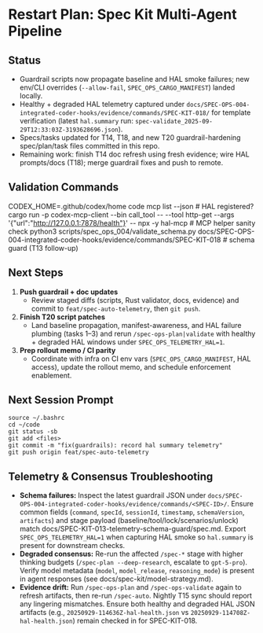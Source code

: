 # Restart Plan: Spec Kit Multi-Agent Pipeline

## Status
- Guardrail scripts now propagate baseline and HAL smoke failures; new env/CLI overrides (`--allow-fail`, `SPEC_OPS_CARGO_MANIFEST`) landed locally.
- Healthy + degraded HAL telemetry captured under `docs/SPEC-OPS-004-integrated-coder-hooks/evidence/commands/SPEC-KIT-018/` for template verification (latest `hal.summary` run: `spec-validate_2025-09-29T12:33:03Z-3193628696.json`).
- Specs/tasks updated for T14, T18, and new T20 guardrail-hardening spec/plan/task files committed in this repo.
- Remaining work: finish T14 doc refresh using fresh evidence; wire HAL prompts/docs (T18); merge guardrail fixes and push to remote.

## Validation Commands
CODEX_HOME=.github/codex/home code mcp list --json  # HAL registered?
cargo run -p codex-mcp-client --bin call_tool -- --tool http-get --args '{"url":"http://127.0.0.1:7878/health"}' -- npx -y hal-mcp  # MCP helper sanity check
python3 scripts/spec_ops_004/validate_schema.py docs/SPEC-OPS-004-integrated-coder-hooks/evidence/commands/SPEC-KIT-018  # schema guard (T13 follow-up)

## Next Steps
1. **Push guardrail + doc updates**
   - Review staged diffs (scripts, Rust validator, docs, evidence) and commit to `feat/spec-auto-telemetry`, then `git push`.
2. **Finish T20 script patches**
   - Land baseline propagation, manifest-awareness, and HAL failure plumbing (tasks 1–3) and rerun `/spec-ops-plan|validate` with healthy + degraded HAL windows under `SPEC_OPS_TELEMETRY_HAL=1`.
3. **Prep rollout memo / CI parity**
   - Coordinate with infra on CI env vars (`SPEC_OPS_CARGO_MANIFEST`, HAL access), update the rollout memo, and schedule enforcement enablement.

## Next Session Prompt
```
source ~/.bashrc
cd ~/code
git status -sb
git add <files>
git commit -m "fix(guardrails): record hal summary telemetry"
git push origin feat/spec-auto-telemetry
```

## Telemetry & Consensus Troubleshooting

- **Schema failures:** Inspect the latest guardrail JSON under `docs/SPEC-OPS-004-integrated-coder-hooks/evidence/commands/<SPEC-ID>/`. Ensure common fields (`command`, `specId`, `sessionId`, `timestamp`, `schemaVersion`, `artifacts`) and stage payload (baseline/tool/lock/scenarios/unlock) match docs/SPEC-KIT-013-telemetry-schema-guard/spec.md. Export `SPEC_OPS_TELEMETRY_HAL=1` when capturing HAL smoke so `hal.summary` is present for downstream checks.
- **Degraded consensus:** Re-run the affected `/spec-*` stage with higher thinking budgets (`/spec-plan --deep-research`, escalate to `gpt-5-pro`). Verify model metadata (`model`, `model_release`, `reasoning_mode`) is present in agent responses (see docs/spec-kit/model-strategy.md).
- **Evidence drift:** Run `/spec-ops-plan` and `/spec-ops-validate` again to refresh artifacts, then re-run `/spec-auto`. Nightly T15 sync should report any lingering mismatches. Ensure both healthy and degraded HAL JSON artifacts (e.g., `20250929-114636Z-hal-health.json` vs `20250929-114708Z-hal-health.json`) remain checked in for SPEC-KIT-018.
